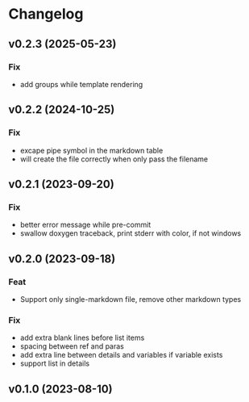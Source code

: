 # Changelog

## v0.2.3 (2025-05-23)

### Fix

- add groups while template rendering

## v0.2.2 (2024-10-25)

### Fix

- excape pipe symbol in the markdown table
- will create the file correctly when only pass the filename

## v0.2.1 (2023-09-20)

### Fix

- better error message while pre-commit
- swallow doxygen traceback, print stderr with color, if not windows

## v0.2.0 (2023-09-18)

### Feat

- Support only single-markdown file, remove other markdown types

### Fix

- add extra blank lines before list items
- spacing between ref and paras
- add extra line between details and variables if variable exists
- support list in details

## v0.1.0 (2023-08-10)
